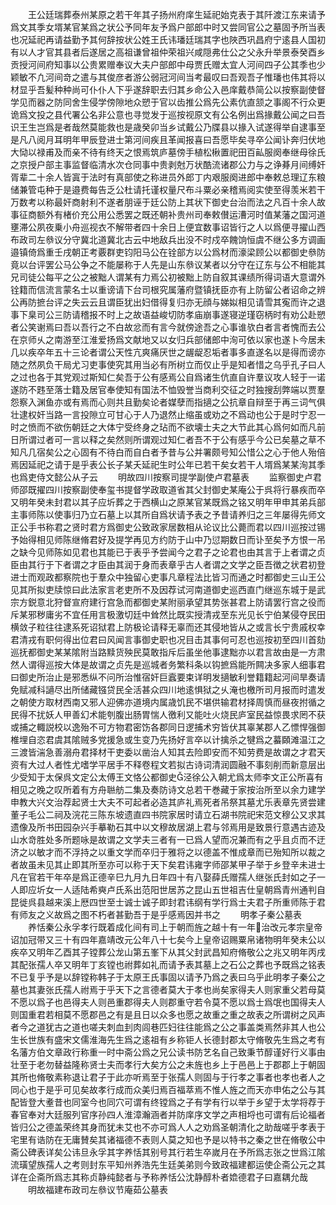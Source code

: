 <!-- { "loadSidebar": true } -->
　　王公廷瑞葬泰州某原之若干年其子扬州府庠生延祀始克表于其阡渡江东来请予爲文其季女壻某官某爲之状公予同年友予爲户部郎中时又尝同官公之墓固予所当表也况延祀再请益勤予其何辞按状公姓王氏讳璠廷瑞其字也陜西巩昌府宁逺县人国初有以人才官其县者后遂居之高祖谦曾祖仲荣祖兴咸隠弗仕公之父永升举景泰癸酉乡贡授河间府知事以公贵累赠奉议大夫户部郎中母贾氏赠太宜人河间四子公其季也少颖敏不凢河间竒之遣与其俊彦者游公弱冠河间当考最叹曰吾观吾子惟璠也伟其将以材显乎吾髪种种尚可仆仆人下乎遂辞职去归其乡命公入邑庠戴恭简公以按察副使督学见而器之防同舍生侵学傍隙地众愬于官以齿推公爲先公素伉直颔之事阁不行众更诡爲文投之县代署公名非公意也寻觉发于巡按视原文有公名例出爲掾戴公闻之曰吾识王生岂爲是者哉然莫能救也是歳癸卯当乡试戴公乃牒县以掾入试遂得举自逮事至是凡八阅月耳明年甲辰登进士第河间疾且革闻报喜曰吾愿毕矣寻卒公闻讣奔归伏地大恸以禄甫及而亲不待有终天之恨焉筑庐墓傍手植松楸置祀田百畆服阕奉继母徐氏之京授户部主事监督临清水次仓同事中贵剥尅万状酷流诸郡公力与之诤朞月间缚奸胥辈二十余人皆寘于法时有真部使之称进员外郎丁内艰服阕进郎中奉敕总理辽东粮储兼管屯种于是邉费每告乏公杜请托谨权量尺布斗粟必亲稽焉阅实使至得羡米若干万数考以称最奸商射利不遂者朋诬于廷公防上其状下御史台治而法之凡百十余人故事征商额外有楮价充公用公悉罢之既还朝补贵州司奉敕儧运漕河时值某藩之国河道壅滞公夙夜乗小舟巡视衣不解带者四十余日上便宜数事诏皆行之人以爲便寻擢山西布政司左叅议分守冀北道冀北古云中地敌兵出没不时戍卒餽饷恒虞不继公多方调画邉镇倚爲重壬戌朝正考覈群吏钧阳马公在铨部方以公爲材而濠梁顾公以都御史叅防竟以台评罢公马公争之不能屡称于人先是山东叅议某者以分守在辽东与公不相能其兄司徒公每平之公之被黜人谓某有力焉公初被黜上防自叙其课绩所得词语大意谓外铨籍而信流言蒙名士以重谤请下台司根究属藩府暨镇抚臣亦有上防留公者诏命之辨公再防摭台评之失云云且谓臣犹出妇借得复归亦无顔与娣姒相见请雪其寃而许之退事下臬司公三防请稽报不时上之故语益峻切防孝庙崩事遂寝逆瑾窃柄时有劝公赴愬者公笑谢焉曰吾以吾行之不白故忿而有言今就傍途吾之心事谁欤白者言者愧而去公在京师乆之南游至江淮爱扬爲文献地又以女归兵部储郎中洵可依以家也遂卜今居未几以疾卒年五十三论者谓公天性亢爽痛厌世之龌龊忍垢者事多直遂名以是得而谤亦随之然夙负干局尤习吏事使究其用当必有所树立而仅止乎是知者惜之乌乎孔子曰人之过也各于其党观过斯知仁矣吾于公有感焉公自爲诸生伉直自许羣议攻人轻于一诺遂防不韪至落士籍及居官奉使知有国法不恤毁誉当商利交征之时独搜刮弊端以贾羣怨察入渊鱼亦或有焉而心则共且勤矣论者媒孽而指擿之公抗章自辩至于再三词气俱壮逮权奸当路一言投隙立可甘心于人乃退然止缩虽或劝之不爲动也公于是时宁忍一时之愤而不欲伤朝廷之大体宁受终身之玷而不欲壊士夫之大节此其心爲何如而凡前日所谓过者可一言以释之矣然则所谓观过知仁者吾不于公有感乎今公已矣墓之草不知凡几宿矣公之心固有不待白而自白者予昔与公并署颇号知公惜公之心于他人殆倍焉因延祀之请于是乎表公长子某夭延祀生时公年已若干矣女若干人壻爲某某洵其季也爲吏侍文懿公从子云
　　明故四川按察司提学副使卢君墓表
　　监察御史卢君师邵既擢四川按察副使奉玺书提督学政取道省其父封御史某庵公于呉将行暴疾而卒又明年癸未封君以其子应圻葬之于西横山之原某官某既爲之铭又明年甲申其弟兵部主事师陈以使事归乃立石墓上以其所自爲状请予表之予昔请养归之三年屡得先师文正公手书称君之贤时君方爲御史公致政家居数相从论议比公薨而君以四川巡按过锡予始得相见师陈继脩君好及提学再见方约防于山中乃愆期数日而讣至矣予方恨一吊之缺今见师陈如见君也其能已于表乎予尝闻今之君子之论君也由其言于上者谓之贞臣由其行于下者谓之才臣由其润于身而表章乎古人者谓之文学之臣吾徴之状君初登进士而观政都察院也于羣众中独留心吏事凡章程法比皆习而通之时都御史三山王公见其所拟吏牍惊曰此法家言老吏所不及因荐试河南道御史巡西直门继巡东城于是武宗方鋭意北狩督宣府建行宫急而都御史某附丽承望其势张甚君上防请罢行宫之役而斥某邪秽庸劣不宜任用言极激切廷中耸然比既实授清戎至东光见长宁伯某侵夺民田横敛子粒往往逮系死诏狱君上防极论请释无辜而还其侵地皆从之或言长宁贵戚权幸君清戎有职何得出位君曰风闻言事御史职也况目击其事何可忍也巡按初至四川首劾巡抚都御史某某隂附当路黩货殃民莫敢指斥后虽坐他事逮黜亦以君言故由是一方肃然人谓得巡按大体是故谓之贞先是巡城者务繁科条以钩摭爲能所闗决多家人细事君曰御史所治止是邪悉纵不问所治惟宿奸巨蠧要束详明发擿敏利誉籍籍起河间旱奏请免赋减科讁尽出所储藏镪贷民全活甚众四川地逺惧狱之乆淹也檄所司月报而时遣发之朝使方取材西南又邪人迎佛亦道境内属歳饥民不堪供输君材择周慎而昼夜拊循之民得不扰妖人甲善幻术能刳腹出肠胃惴人徼利又能吐火烧民庐室民益惊畏求罔不获或捕之輙説校以逸殆不可方物君密饬各郡同日逻捕术穷皆伏其辜某郡人乙慓悍强御椎埋自恣君虞其隂贼多党援急或生变乃先扬好言卒以计擒杀之犍爲之蟇頥滩温江之三渡皆湍急善溺舟君择材干吏委以凿治人知其去险即安而不知劳费是故谓之才君天资有大过人者性尤嗜学平居手不释卷程文若拟古诗词清润圆融不事刻削而新意层出少受知于太保呉文定公太傅王文恪公都御史泾徐公入朝尤爲太师李文正公所喜有相见之晚之叹所着有方舟聮舫二集及奏防诗文总若干巻藏于家按治所至以余力建学申教大兴文治荐起贤士大夫不可起者必造其庐礼焉死者吊祭其墓尤乐表章先贤尝建董子毛公二祠及浣花三陈东坡遗直四书院家居时请立石湖书院祀宋范文穆公又求其遗像及所书田园杂兴手摹勒石其中以文穆故居湖上君与邻焉用是致景行意遇古迹及山水竒胜处多所题咏是故谓之文学夫三者有一已爲人望而况兼而有之乎且贞而不迂济之以敏才而不浮持之以重文学而卒归于雅将之以德盖不惟成章而已殆知所以裁之者故虽未见其止即其所至亦可以称于天下矣君讳雍字师邵某甲子举于乡登辛未进士凡在官若干年卒是爲正德辛巳九月九日年四十有八娶薛氏赠孺人继张氏封如之子一人即应圻女一人适陆希奭卢氏系出范阳世居苏之昆山五世祖吉仕皇朝爲青州通判自昆徙呉县越来溪上厯四世至士诚士诚子即封君讳纲有学行爲士夫君子所重师陈于君有师友之义故爲之图不朽者甚勤吾于是乎感焉因并书之
　　明孝子秦公墓表
　　养恬秦公永孚孝行既着成化间有司上于朝而旌之越十有一年治改元孝宗皇帝诏加冠带又三十有四年嘉靖改元公年八十七矣今上皇帝诏赐粟帛诸物明年癸未公以疾卒又明年乙酉其子镗葬公龙山第五峯下从其父封武昌知府脩敬公之兆又明年丙戌其配张孺人卒又明年丁亥镗也祔葬如礼而请予表其墓上之石公之葬也予既爲之铭表不已复乎予是以辞镗称韩子于太原王氏事固以请予乃爲之表曰乌乎此明孝子秦公之墓也其妻张氏孺人祔焉于乎天下之言德者莫大于孝也尚矣家得夫人则家重父若母莫不愿以爲子也邑得夫人则邑重郡得夫人则郡重守若令莫不愿以爲士爲氓也国得夫人则国重君若相莫不愿郡邑之有是且日以众多也愿之故重之重之故表之所谓树之风声者今之道犹古之道也嗟夫刺血刲肉闾巷匹妇往往能爲之公之事盖类焉然非其人也公生长世族有盛宋文儒淮海先生爲之逺祖有乡称钜人长德封郡太守脩敬先生爲之考有名藩方伯文章政行称重一时中斋公爲之兄公读书防艺名自己致秉节醇谨好行义事由壮至于老勿替益隆称贤士夫而孝行大矣方公之未旌也乡上于邑邑上于郡郡上于朝固其所也脩敬素称退让君子于此亦听焉至于张孺人则固与于行孝之事者也孝也者人之同心也于是乎可见矣故孝行成而众美归焉百福萃焉不惟人旌之而天亦申佑之公与其配皆登大耊昔也同室今也同穴可谓有终镗爲之子有学有行以举于乡望于太学将荐于春官奉对大廷服列官序孙四人淮漳瀚涵者并防庠序文学之声相埒也可谓有后论福者皆归公之德盖荣终其身而犹未艾也不亦可爲人人之劝爲圣朝清化之助哉嗟乎孝表于宅里有诰防在无庸賛矣其诸福德不表则人莫之知也予是以特书之秦之世在脩敬公中斋公碑表详矣公讳旦永孚其字养恬其别号其行若生卒嵗月在予所爲志张之世爲江隂流璜望族孺人之考则封东平知州养浩先生廷美弟则今致政福建都运使企斋公元之其详在企斋所爲志其称贞静纯懿者与予称养恬公沈静醇朴者嫓德君子曰嘉耦允哉
　　明故福建布政司左叅议节庵茹公墓表
